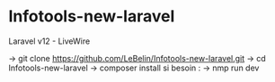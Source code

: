 # Infotools-new-laravel
Laravel v12 - LiveWire

-> git clone https://github.com/LeBelin/Infotools-new-laravel.git
-> cd Infotools-new-laravel
-> composer install
si besoin :
-> nmp run dev
